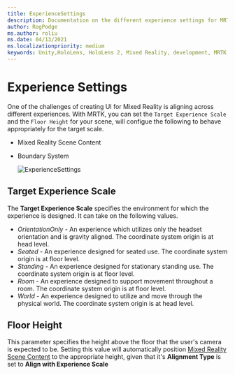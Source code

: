 ```yaml
---
title: ExperienceSettings
description: Documentation on the different experience settings for MRTK
author: RogPodge
ms.author: roliu
ms.date: 04/13/2021
ms.localizationpriority: medium
keywords: Unity,HoloLens, HoloLens 2, Mixed Reality, development, MRTK,
---
```


# Experience Settings

One of the challenges of creating UI for Mixed Reality is aligning across different experiences. With MRTK, you can set the `Target Experience Scale` and the `Floor Height` for your scene, will configue the following 
to behave appropriately for the target scale.

- Mixed Reality Scene Content
- Boundary System

  ![ExperienceSettings](../../images/experience-settings/ExperienceSettings.png)

## Target Experience Scale

The **Target Experience Scale** specifies the environment for which the experience is designed. It can take on the following values.

* *OrientationOnly* - An experience which utilizes only the headset orientation and is gravity aligned. The coordinate system origin is at head level.
* *Seated* - An experience designed for seated use. The coordinate system origin is at floor level.
* *Standing* - An experience designed for stationary standing use. The coordinate system origin is at floor level.
* *Room* - An experience designed to support movement throughout a room. The coordinate system origin is at floor level.
* *World* - An experience designed to utilize and move through the physical world. The coordinate system origin is at head level.

## Floor Height

This parameter specifies the height above the floor that the user's camera is expected to be. Setting this value will automatically position [Mixed Reality Scene Content](../scene-content.md) to the appropriate height, given that it's 
**Alignment Type** is set to **Align with Experience Scale**